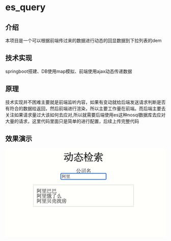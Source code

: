 # es_query
## 介绍
本项目是一个可以根据前端传过来的数据进行动态的回显数据到下拉列表的dem
## 技术实现
springboot搭建、DB使用map模拟、前端使用ajax动态传递数据
## 原理
技术实现并不困难主要就是前端监听内容，如果有变动就给后端发送请求判断是否有符合的数据给返回，然后前端进行渲染，所以主要工作量在前端。而后端主要去关注如果请求量过大该如何去应对,所以就需要后端使用es这种nosql数据库去应对大量的请求，这里代码里面只是简单的进行配置，后续上传完整代码

## 效果演示
![img.png](img.png)
